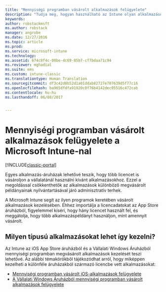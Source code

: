 ```yaml
---
title: "Mennyiségi programban vásárolt alkalmazások felügyelete"
description: "Tudja meg, hogyan használható az Intune olyan alkalmazások felügyeletére, amelyeket egy mennyiségi programban vásárolt egy alkalmazás-áruházból."
keywords: 
author: robstackmsft
ms.author: robstack
manager: angrobe
ms.date: 12/27/2016
ms.topic: article
ms.prod: 
ms.service: microsoft-intune
ms.technology: 
ms.assetid: 674c8f4c-00be-4c69-85b7-cf7bdaa71c94
ms.reviewer: mghadial
ms.suite: ems
ms.custom: intune-classic
ms.translationtype: Human Translation
ms.sourcegitcommit: df3c42d8b52d1a01ddab82727e707639d5f77c16
ms.openlocfilehash: ba965dfdfa91920c0f76b4142dec05516c472cab
ms.contentlocale: hu-hu
ms.lasthandoff: 06/08/2017


---
```


# <a name="manage-volume-purchased-apps-using-microsoft-intune"></a>Mennyiségi programban vásárolt alkalmazások felügyelete a Microsoft Intune-nal

[!INCLUDE[classic-portal](../includes/classic-portal.md)]

Egyes alkalmazás-áruházak lehetővé teszik, hogy több licencet is vásároljon a vállalatánál használni kívánt alkalmazásokhoz. Ezzel a megoldással csökkenthetők az alkalmazások különböző megvásárolt példányainak nyilvántartásával járó adminisztratív terhek.

A Microsoft Intune segít az ilyen programok keretében vásárolt alkalmazások kezelésében. Ehhez importálja a licencadatokat az App Store áruházból, figyelemmel kíséri, hogy hány licencet használt fel, és meggátolja, hogy több alkalmazáspéldányt használjon, mint amennyit vásárolt.

## <a name="which-types-of-apps-can-you-manage"></a>Milyen típusú alkalmazásokat lehet így kezelni?

Az Intune az iOS App Store áruházból és a Vállalati Windows Áruházból mennyiségi programban megvásárolt alkalmazások kezelését teszi lehetővé.
Az alábbi témakörökből tájékozódhat arról, hogy miképpen kezelheti a különféle áruházakból származó licencbe vett alkalmazásokat:

- [Mennyiségi programban vásárolt iOS-alkalmazások felügyelete](manage-ios-apps-you-purchased-through-a-volume-purchase-program-with-microsoft-intune.md)
- [A Vállalati Windows Áruházból mennyiségi programban vásárolt alkalmazások felügyelete](manage-apps-you-purchased-from-the-windows-store-for-business-with-microsoft-intune.md)


